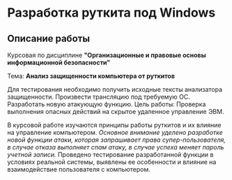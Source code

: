 # Разработка руткита под Windows

## Описание работы

Курсовая по дисциплине **"Организационные и правовые основы информационной безопасности"**

Тема: **Анализ защищенности компьютера от руткитов**

Для тестирования необходимо получить исходные тексты анализатора защищенности. Произвести трансляцию под требуемую ОС. Разработать новую атакующую функцию. Цель работы: Проверка выполнения опасных действий на скрытое удаленное управление ЭВМ.

В курсовой работе изучаются принципы работы руткитов и их влияние на управление компьютером. *Основное внимание уделено разработке новой функции атаки, которая запрашивает права супер-пользователя, в случае отказа выполняет спам атаку, в случае успеха меняет пароль учетной записи.* Проведено тестирование разработанной функции в условиях реальной системы, выявлены ее особенности и влияние на взаимодействие пользователя с компьютером.
